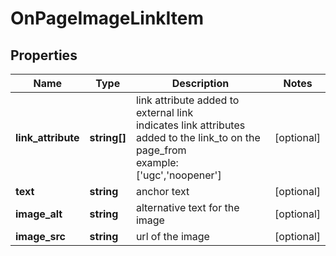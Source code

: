 # OnPageImageLinkItem

## Properties

| Name | Type | Description | Notes |
|------------ | ------------- | ------------- | -------------|
**link_attribute** | **string[]** | link attribute added to external link<br>indicates link attributes added to the link_to on the page_from<br>example:<br>['ugc','noopener'] |[optional]|
**text** | **string** | anchor text |[optional]|
**image_alt** | **string** | alternative text for the image |[optional]|
**image_src** | **string** | url of the image |[optional]|